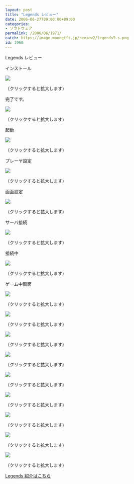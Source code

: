```yaml
---
layout: post
title: "Legends レビュー"
date: 2006-06-27T09:00:00+09:00
categories:
- ソフトウェア
permalink: /2006/06/1971/
catch: https://image.moongift.jp/review2/legends9.s.png
id: 1960
---
```

Legends レビュー  
<!--more-->

インストール

  

[![](https://image.moongift.jp/review2/legends1.s.png)](https://image.moongift.jp/review2/legends1.png)  
  
（クリックすると拡大します)

  

完了です。

  

[![](https://image.moongift.jp/review2/legends2.s.png)](https://image.moongift.jp/review2/legends2.png)  
  
（クリックすると拡大します)

  

起動

  

[![](https://image.moongift.jp/review2/legends3.s.png)](https://image.moongift.jp/review2/legends3.png)  
  
（クリックすると拡大します)

  

プレーヤ設定

  

[![](https://image.moongift.jp/review2/legends4.s.png)](https://image.moongift.jp/review2/legends4.png)  
  
（クリックすると拡大します)

  

画面設定

  

[![](https://image.moongift.jp/review2/legends5.s.png)](https://image.moongift.jp/review2/legends5.png)  
  
（クリックすると拡大します)

  

サーバ接続

  

[![](https://image.moongift.jp/review2/legends6.s.png)](https://image.moongift.jp/review2/legends6.png)  
  
（クリックすると拡大します)

  

接続中

  

[![](https://image.moongift.jp/review2/legends7.s.png)](https://image.moongift.jp/review2/legends7.png)  
  
（クリックすると拡大します)

  

ゲーム中画面

  

[![](https://image.moongift.jp/review2/legends8.s.png)](https://image.moongift.jp/review2/legends8.png)  
  
（クリックすると拡大します)

  

[![](https://image.moongift.jp/review2/legends9.s.png)](https://image.moongift.jp/review2/legends9.png)  
  
（クリックすると拡大します)

  

[![](https://image.moongift.jp/review2/legends10.s.png)](https://image.moongift.jp/review2/legends10.png)  
  
（クリックすると拡大します)

  

[![](https://image.moongift.jp/review2/legends11.s.png)](https://image.moongift.jp/review2/legends11.png)  
  
（クリックすると拡大します)

  

[![](https://image.moongift.jp/review2/legends12.s.png)](https://image.moongift.jp/review2/legends12.png)  
  
（クリックすると拡大します)

  

[![](https://image.moongift.jp/review2/legends13.s.png)](https://image.moongift.jp/review2/legends13.png)  
  
（クリックすると拡大します)

  

[![](https://image.moongift.jp/review2/legends14.s.png)](https://image.moongift.jp/review2/legends14.png)  
  
（クリックすると拡大します)

  

[![](https://image.moongift.jp/review2/legends15.s.png)](https://image.moongift.jp/review2/legends15.png)  
  
（クリックすると拡大します)

  

[![](https://image.moongift.jp/review2/legends16.s.png)](https://image.moongift.jp/review2/legends16.png)  
  
（クリックすると拡大します)

  

[Legends 紹介はこちら](http://fw.moongift.jp/intro/i-1969.html)

